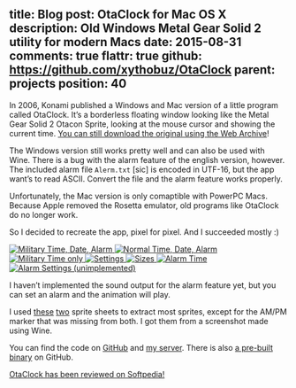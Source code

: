 title: Blog
post: OtaClock for Mac OS X
description: Old Windows Metal Gear Solid 2 utility for modern Macs
date: 2015-08-31
comments: true
flattr: true
github: https://github.com/xythobuz/OtaClock
parent: projects
position: 40
---

In 2006, Konami published a Windows and Mac version of a little program called OtaClock. It’s a borderless floating window looking like the Metal Gear Solid 2 Otacon Sprite, looking at the mouse cursor and showing the current time. [You can still download the original using the Web Archive](https://web.archive.org/web/20150130201810/http://www.konami.jp/kojima_pro/english/dl/item_ota.html)!

The Windows version still works pretty well and can also be used with Wine. There is a bug with the alarm feature of the english version, however. The included alarm file `Alerm.txt` [sic] is encoded in UTF-16, but the app want’s to read ASCII. Convert the file and the alarm feature works properly.

Unfortunately, the Mac version is only comaptible with PowerPC Macs. Because Apple removed the Rosetta emulator, old programs like OtaClock do no longer work.

So I decided to recreate the app, pixel for pixel. And I succeeded mostly :)

<div class="lightgallery">
    <a href="img/otaclock1.png">
        <img src="img/otaclock1.png" alt="Military Time, Date, Alarm">
    </a>
    <a href="img/otaclock2.png">
        <img src="img/otaclock2.png" alt="Normal Time, Date, Alarm">
    </a>
    <a href="img/otaclock3.png">
        <img src="img/otaclock3.png" alt="Military Time only">
    </a>
    <a href="img/otaclock4.png">
        <img src="img/otaclock4.png" alt="Settings">
    </a>
    <a href="img/otaclock5.png">
        <img src="img/otaclock5.png" alt="Sizes">
    </a>
    <a href="img/otaclock6.png">
        <img src="img/otaclock6.png" alt="Alarm Time">
    </a>
    <a href="img/otaclock7.png">
        <img src="img/otaclock7.png" alt="Alarm Settings (unimplemented)">
    </a>
</div>

I haven’t implemented the sound output for the alarm feature yet, but you can set an alarm and the animation will play.

I used [these](http://www.spriters-resource.com/playstation_2/mgs2/sheet/6789/) [two](http://spritedatabase.net/file/455) sprite sheets to extract most sprites, except for the AM/PM marker that was missing from both. I got them from a screenshot made using Wine.

You can find the code on [GitHub](https://github.com/xythobuz/OtaClock) and [my server](https://git.xythobuz.de/thomas/OtaClock). There is also [a pre-built binary](https://github.com/xythobuz/OtaClock/releases) on GitHub.

[OtaClock has been reviewed on Softpedia!](http://mac.softpedia.com/get/Wallpapers/OtaClock.shtml)

